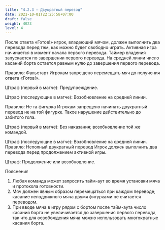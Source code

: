 ```yaml
---
title: "4.2.3 – Двукратный перевод"
date: 2021-10-01T22:25:58+07:00
draft: false
weight: 4023
level: 4
---
```


После ответа «Готов!» игрок, владеющий мячом, должен выполнить два перевода перед тем, как
можно будет свободно играть.
Активная игра начинается в момент начала первого перевода. Таймер владения запускается по
завершении первого перевода.
На средней линии число касаний борта остается равным нулю до завершения первого перевода.

Правило: Фальстарт
Игрокам запрещено перемещать мяч до получения ответа «Готов!».

Штраф (первый в матче): Предупреждение.

Штраф (последующие в матче): Возобновление на средней линии.

Правило: Не та фигурка
Игрокам запрещено начинать двукратный перевод не на той фигурке. Такое нарушение
действительно до забитого гола.

Штраф (первый в матче): Без наказания; возобновление той же командой.

Штраф (последующие в матче): Возобновление на средней линии.
Правило: Неполный двукратный перевод
Игрок должен выполнить два перевода перед продолжением активной игры.

Штраф: Продолжение или возобновление.

Пояснения

1. Любая команда может запросить тайм-аут во время установки мяча и протокола
готовности.
2. Мяч должен явным образом перемещаться при каждом переводе; касание неподвижного
мяча двумя фигурками не считается переводом.
3. При вводе мяча в игру рядом с бортом после тайм-аута число касаний борта не
увеличивается до завершения первого перевода, так что для освобождения мяча можно
использовать многократные касания борта.